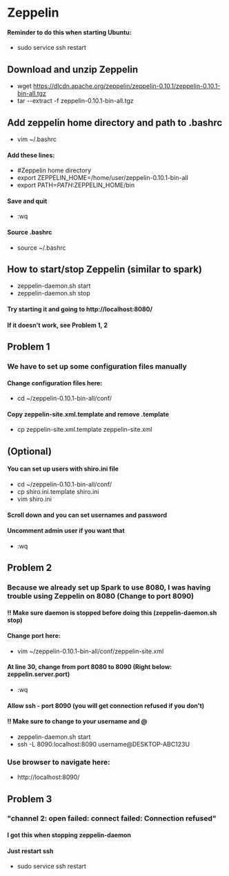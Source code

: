# Zeppelin
#### Reminder to do this when starting Ubuntu:
- sudo service ssh restart

## Download and unzip Zeppelin
- wget https://dlcdn.apache.org/zeppelin/zeppelin-0.10.1/zeppelin-0.10.1-bin-all.tgz
- tar --extract -f zeppelin-0.10.1-bin-all.tgz

## Add zeppelin home directory and path to .bashrc
- vim ~/.bashrc
#### Add these lines:
- #Zeppelin home directory
- export ZEPPELIN_HOME=/home/user/zeppelin-0.10.1-bin-all
- export PATH=$PATH:$ZEPPELIN_HOME/bin
#### Save and quit
- :wq
#### Source .bashrc
- source ~/.bashrc

## How to start/stop Zeppelin (similar to spark)
- zeppelin-daemon.sh start
- zeppelin-daemon.sh stop
#### Try starting it and going to http://localhost:8080/
#### If it doesn't work, see Problem 1, 2

## Problem 1
### We have to set up some configuration files manually

#### Change configuration files here:
- cd  ~/zeppelin-0.10.1-bin-all/conf/
#### Copy zeppelin-site.xml.template and remove .template
- cp zeppelin-site.xml.template zeppelin-site.xml

## (Optional)
#### You can set up users with shiro.ini file
- cd  ~/zeppelin-0.10.1-bin-all/conf/
- cp shiro.ini.template shiro.ini
- vim shiro.ini
	
#### Scroll down and you can set usernames and password
#### Uncomment admin user if you want that
- :wq

## Problem 2
### Because we already set up Spark to use 8080, I was having trouble using Zeppelin on 8080 (Change to port 8090)
#### !! Make sure daemon is stopped before doing this (zeppelin-daemon.sh stop)

#### Change port here:
- vim ~/zeppelin-0.10.1-bin-all/conf/zeppelin-site.xml
#### At line 30, change from port 8080 to 8090 (Right below: zeppelin.server.port)	
- :wq
#### Allow ssh - port 8090 (you will get connection refused if you don't) 
#### !! Make sure to change to your username and @
- zeppelin-daemon.sh start
- ssh -L 8090:localhost:8090 username@DESKTOP-ABC123U

### Use browser to navigate here:
- http://localhost:8090/	

## Problem 3
### "channel 2: open failed: connect failed: Connection refused"
#### I got this when stopping zeppelin-daemon
#### Just restart ssh
- sudo service ssh restart
